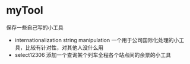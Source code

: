 # myTool
保存一些自己写的小工具

- internationalization string manipulation 一个用于公司国际化处理的小工具，比较有针对性，对其他人没什么用
- select12306  添加一个查询某个列车全程各个站点间的余票的小工具
